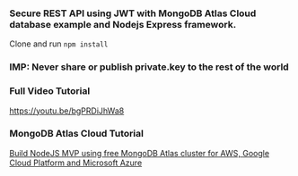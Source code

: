 
### Secure REST API using JWT with MongoDB Atlas Cloud database example and Nodejs Express framework.

Clone and run `npm install`

### IMP: Never share or publish private.key to the rest of the world


### Full Video Tutorial
https://youtu.be/bgPRDiJhWa8

### MongoDB Atlas Cloud Tutorial
[Build NodeJS MVP using free MongoDB Atlas cluster for AWS, Google Cloud Platform and Microsoft Azure](https://sunilk.work/build-nodejs-mvp-using-free-mongodb-atlas-cluster-for-aws-google-cloud-platform-and-microsoft-azure/)
